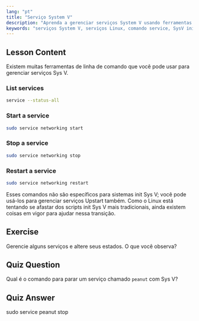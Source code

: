 ```yaml
---
lang: "pt"
title: "Serviço System V"
description: "Aprenda a gerenciar serviços System V usando ferramentas de linha de comando. Descubra como listar, iniciar, parar e reiniciar serviços com este tutorial de Linux para iniciantes."
keywords: "serviços System V, serviços Linux, comando service, SysV init, tutorial Linux, Linux para iniciantes, gerenciamento de serviços, guia Linux"
---
```


## Lesson Content

Existem muitas ferramentas de linha de comando que você pode usar para gerenciar serviços Sys V.

### List services

```bash
service --status-all
```

### Start a service

```bash
sudo service networking start
```

### Stop a service

```bash
sudo service networking stop
```

### Restart a service

```bash
sudo service networking restart
```

Esses comandos não são específicos para sistemas init Sys V; você pode usá-los para gerenciar serviços Upstart também. Como o Linux está tentando se afastar dos scripts init Sys V mais tradicionais, ainda existem coisas em vigor para ajudar nessa transição.

## Exercise

Gerencie alguns serviços e altere seus estados. O que você observa?

## Quiz Question

Qual é o comando para parar um serviço chamado `peanut` com Sys V?

## Quiz Answer

sudo service peanut stop
